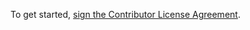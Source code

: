 To get started, <a href="https://www.clahub.com/agreements/Excel-DNA/ExcelDna">sign the Contributor License Agreement</a>.
